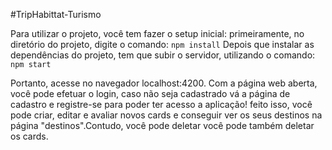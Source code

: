 #TripHabittat-Turismo

Para utilizar o projeto, você tem fazer o setup inicial: primeiramente, no diretório do projeto, digite o comando: 
`npm install`
Depois que instalar as dependências do projeto, tem que subir o servidor, utilizando o comando: 
`npm start`

Portanto, acesse no navegador localhost:4200. Com a página web aberta, você pode efetuar o login, caso não seja cadastrado vá a página de cadastro e registre-se para poder ter acesso a aplicação! feito isso, você pode criar, editar e avaliar novos cards e conseguir ver os seus destinos na página "destinos".Contudo, você pode deletar você pode também deletar os cards.
